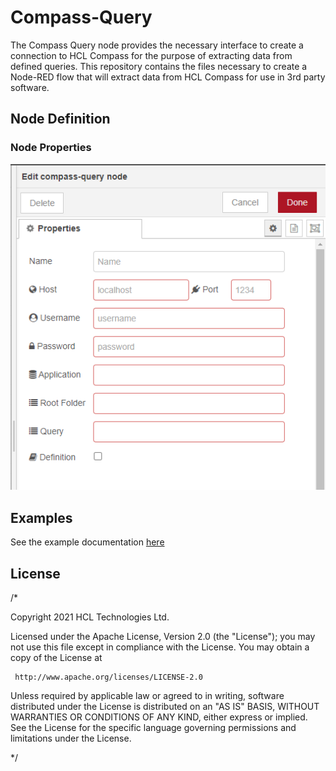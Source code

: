 # Compass-Query
The Compass Query node provides the necessary interface to create a connection to HCL Compass for the purpose of extracting data from defined queries.
This repository contains the files necessary to create a Node-RED flow that will extract data from HCL Compass for use in 3rd party software.

## Node Definition

### Node Properties

![Node Properties](https://github.com/hcl-compass/Compass-Query/blob/main/statics/properties.png)

## Examples
See the example documentation [here](https://github.com/hcl-compass/Compass-Query/blob/main/example/readme.md)

## License

/*
 
 Copyright 2021 HCL Technologies Ltd.

 Licensed under the Apache License, Version 2.0 (the "License");
 you may not use this file except in compliance with the License.
 You may obtain a copy of the License at

     http://www.apache.org/licenses/LICENSE-2.0

 Unless required by applicable law or agreed to in writing, software
 distributed under the License is distributed on an "AS IS" BASIS,
 WITHOUT WARRANTIES OR CONDITIONS OF ANY KIND, either express or implied.
 See the License for the specific language governing permissions and
 limitations under the License.
 
*/



